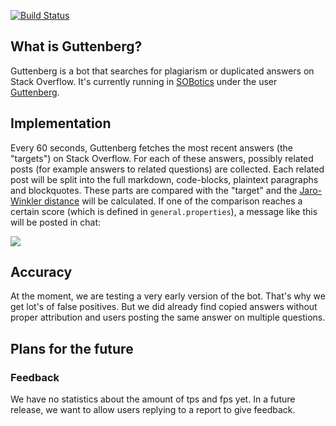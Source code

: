 [![Build Status](https://travis-ci.org/SOBotics/Guttenberg.svg?branch=master)](https://travis-ci.org/SOBotics/Guttenberg)

## What is Guttenberg?

Guttenberg is a bot that searches for plagiarism or duplicated answers on Stack Overflow. It's currently running in [SOBotics][1] under the user [Guttenberg][2].


## Implementation

Every 60 seconds, Guttenberg fetches the most recent answers (the "targets") on Stack Overflow. For each of these answers, possibly related posts (for example answers to related questions) are collected. Each related post will be split into the full markdown, code-blocks, plaintext paragraphs and blockquotes. These parts are compared with the "target" and the [Jaro-Winkler distance](https://en.wikipedia.org/wiki/Jaro–Winkler_distance) will be calculated. If one of the comparison reaches a certain score (which is defined in `general.properties`), a message like this will be posted in chat:

![](https://i.imgur.com/HhwCWJr.png)


## Accuracy

At the moment, we are testing a very early version of the bot. That's why we get lot's of false positives. But we did already find copied answers without proper attribution and users posting the same answer on multiple questions.


## Plans for the future

### Feedback

We have no statistics about the amount of tps and fps yet. In a future release, we want to allow users replying to a report to give feedback.


  [1]: http://chat.stackoverflow.com/rooms/111347/sobotics
  [2]: http://stackoverflow.com/users/7418352/guttenberg
  [3]: https://github.com/SOBotics/Guttenberg

